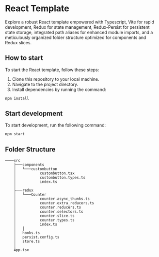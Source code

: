 # React Template

Explore a robust React template empowered with Typescript, Vite for rapid development, Redux for state management, Redux-Persist for persistent state storage, integrated path aliases for enhanced module imports, and a meticulously organized folder structure optimized for components and Redux slices.

## How to start

To start the React template, follow these steps:

1. Clone this repository to your local machine.
2. Navigate to the project directory.
3. Install dependencies by running the command:
 ```bash
 npm install
 ```

## Start development

To start development, run the following command:
```bash
npm start
```

## Folder Structure
```plaintext
────src
    ├───components
    │   └───custombutton
    │           custombutton.tsx
    │           custombutton.types.ts
    │           index.ts
    │
    ├───redux
    │   └───Counter
    │           counter.async_thunks.ts
    │           counter.extra_reducers.ts
    │           counter.reducers.ts
    │           counter.selectors.ts
    │           counter.slice.ts
    │           counter.types.ts
    │           index.ts
    │   │
    │   hooks.ts
    │   persist.config.ts
    │   store.ts
    │
    App.tsx
```
